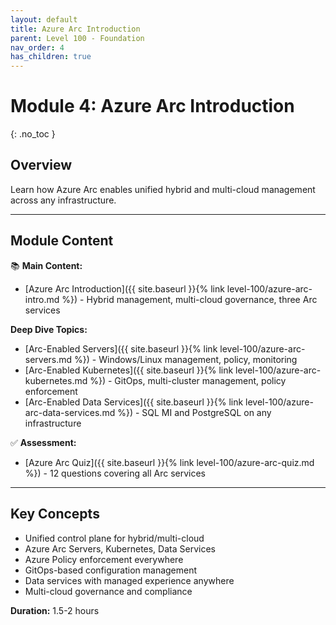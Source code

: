 ```yaml
---
layout: default
title: Azure Arc Introduction
parent: Level 100 - Foundation
nav_order: 4
has_children: true
---
```


# Module 4: Azure Arc Introduction
{: .no_toc }

## Overview

Learn how Azure Arc enables unified hybrid and multi-cloud management across any infrastructure.

---

## Module Content

📚 **Main Content:**
- [Azure Arc Introduction]({{ site.baseurl }}{% link level-100/azure-arc-intro.md %}) - Hybrid management, multi-cloud governance, three Arc services

**Deep Dive Topics:**
- [Arc-Enabled Servers]({{ site.baseurl }}{% link level-100/azure-arc-servers.md %}) - Windows/Linux management, policy, monitoring
- [Arc-Enabled Kubernetes]({{ site.baseurl }}{% link level-100/azure-arc-kubernetes.md %}) - GitOps, multi-cluster management, policy enforcement
- [Arc-Enabled Data Services]({{ site.baseurl }}{% link level-100/azure-arc-data-services.md %}) - SQL MI and PostgreSQL on any infrastructure

✅ **Assessment:**
- [Azure Arc Quiz]({{ site.baseurl }}{% link level-100/azure-arc-quiz.md %}) - 12 questions covering all Arc services

---

## Key Concepts

- Unified control plane for hybrid/multi-cloud
- Azure Arc Servers, Kubernetes, Data Services
- Azure Policy enforcement everywhere
- GitOps-based configuration management
- Data services with managed experience anywhere
- Multi-cloud governance and compliance

**Duration:** 1.5-2 hours
